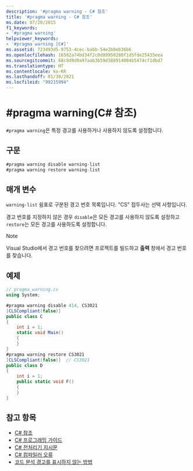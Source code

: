 ```yaml
---
description: '#pragma warning - C# 참조'
title: '#pragma warning - C# 참조'
ms.date: 07/20/2015
f1_keywords:
- '#pragma warning'
helpviewer_keywords:
- '#pragma warning [C#]'
ms.assetid: 723493d5-9753-4cec-babb-54e2b8eb36b6
ms.openlocfilehash: 16582a74bd34f2c0d89950280f1d5fde25435eea
ms.sourcegitcommit: 68c9d9d9a97aab3b59d388914004b5474cf1dbd7
ms.translationtype: HT
ms.contentlocale: ko-KR
ms.lasthandoff: 01/30/2021
ms.locfileid: "99215994"
---
```

# <a name="pragma-warning-c-reference"></a>#pragma warning(C# 참조)

`#pragma warning`은 특정 경고를 사용하거나 사용하지 않도록 설정합니다.

## <a name="syntax"></a>구문

```csharp
#pragma warning disable warning-list
#pragma warning restore warning-list
```

## <a name="parameters"></a>매개 변수

 `warning-list` 쉼표로 구분된 경고 번호 목록입니다. "CS" 접두사는 선택 사항입니다.

 경고 번호를 지정하지 않은 경우 `disable`은 모든 경고를 사용하지 않도록 설정하고 `restore`는 모든 경고를 사용하도록 설정합니다.

> [!NOTE]
> Visual Studio에서 경고 번호를 찾으려면 프로젝트를 빌드하고 **출력** 창에서 경고 번호를 찾습니다.

## <a name="example"></a>예제

```csharp
// pragma_warning.cs
using System;

#pragma warning disable 414, CS3021
[CLSCompliant(false)]
public class C
{
    int i = 1;
    static void Main()
    {
    }
}
#pragma warning restore CS3021
[CLSCompliant(false)]  // CS3021
public class D
{
    int i = 1;
    public static void F()
    {
    }
}
```

## <a name="see-also"></a>참고 항목

- [C# 참조](../index.md)
- [C# 프로그래밍 가이드](../../programming-guide/index.md)
- [C# 전처리기 지시문](./index.md)
- [C# 컴파일러 오류](../compiler-messages/index.md)
- [코드 분석 경고를 표시하지 않는 방법](../../../fundamentals/code-analysis/suppress-warnings.md)
